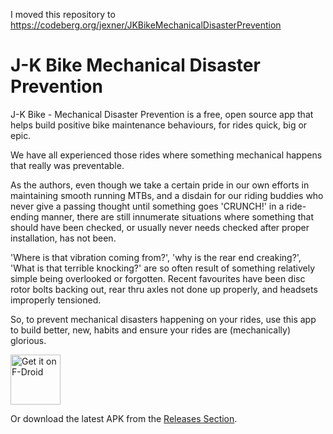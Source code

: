 I moved this repository to https://codeberg.org/jexner/JKBikeMechanicalDisasterPrevention

# J-K Bike Mechanical Disaster Prevention

J-K Bike - Mechanical Disaster Prevention is a free, open source app that helps build positive bike maintenance behaviours, for rides quick, big or epic.

We have all experienced those rides where something mechanical happens that really was preventable.

As the authors, even though we take a certain pride in our own efforts in maintaining smooth running MTBs, and a disdain for our riding buddies who never give a passing thought until something goes 'CRUNCH!' in a ride-ending manner, there are still innumerate situations where something that should have been checked, or usually never needs checked after proper installation, has not been.

'Where is that vibration coming from?', 'why is the rear end creaking?', 'What is that terrible knocking?' are so often result of something relatively simple being overlooked or forgotten. Recent favourites have been disc rotor bolts backing out, rear thru axles not done up properly, and headsets improperly tensioned.

So, to prevent mechanical disasters happening on your rides, use this app to build better, new, habits and ensure your rides are (mechanically) glorious.

[<img src="https://fdroid.gitlab.io/artwork/badge/get-it-on.png"
     alt="Get it on F-Droid"
     height="80">](https://f-droid.org/packages/com.exner.tools.jkbikemechanicaldisasterprevention/)

Or download the latest APK from the [Releases Section](https://github.com/janexner/JKBikeMechanicalDisasterPrevention/releases/latest).
